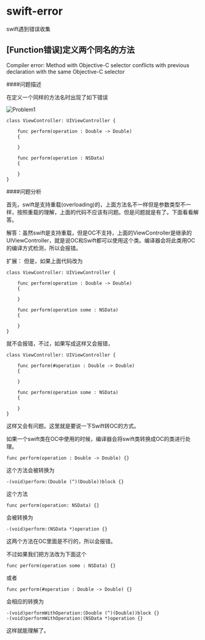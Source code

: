 # swift-error
swift遇到错误收集

## [Function错误]定义两个同名的方法
Compiler error: Method with Objective-C selector conflicts with previous declaration with the same Objective-C selector

####问题描述

在定义一个同样的方法名时出现了如下错误

![Problem1](https://github.com/yyllove123/swift-error/problem1.jpg)

	class ViewController: UIViewController {
    
	    func perform(operation : Double -> Double)
	    {
	        
	    }
	    
	    func perform(operation : NSData)
	    {
	        
	    }
	}
	
####问题分析

首先，swift是支持重载(overloading)的，上面方法名不一样但是参数类型不一样，按照重载的理解，上面的代码不应该有问题。但是问题就是有了。下面看看解答。

解答：虽然swift是支持重载，但是OC不支持，上面的ViewController是继承的UIViewController，就是说OC和Swift都可以使用这个类。编译器会将此类用OC的编译方式检测，所以会报错。

扩展：
但是，如果上面代码改为

	class ViewController: UIViewController {
    
	    func perform(operation : Double -> Double)
	    {
	        
	    }
	    
	    func perform(operation some : NSData)
	    {
	        
	    }
	}
就不会报错，不过，如果写成这样又会报错，

	class ViewController: UIViewController {
    
	    func perform(#operation : Double -> Double)
	    {
	        
	    }
	    
	    func perform(operation some : NSData)
	    {
	        
	    }
	}
这样又会有问题。这里就是要说一下Swift转OC的方式。

如果一个swift类在OC中使用的时候，编译器会将swift类转换成OC的类进行处理。

	func perform(operation : Double -> Double) {}
这个方法会被转换为

	-(void)perform:(Double (^)(Double))block {}

这个方法

	func perform(operation: NSData) {}

会被转换为

	-(void)perform:(NSData *)operation {}
	
这两个方法在OC里面是不行的，所以会报错。

不过如果我们把方法改为下面这个

	func perform(operation some : NSData) {}
或者

	func perform(#operation : Double -> Double) {}
会相应的转换为

	-(void)performWithOperation:(Double (^)(Double))block {}
	-(void)performWithOperation:(NSData *)operation {}

这样就能理解了。